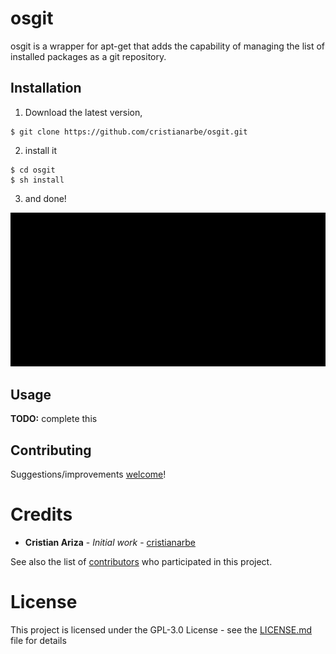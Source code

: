 # osgit

osgit is a wrapper for apt-get that adds the capability of managing the list of installed packages as a git repository.

## Installation

1. Download the latest version,

```
$ git clone https://github.com/cristianarbe/osgit.git
```

2. install it

```
$ cd osgit
$ sh install
```

3. and done!

![img](gifs/installing.gif)

## Usage

**TODO:** complete this

## Contributing

Suggestions/improvements [welcome](https://github.com/cristianarbe/osgit/issues)!

# Credits

- **Cristian Ariza** - _Initial work_ - [cristianarbe](https://github.com/cristianarbe)

See also the list of [contributors](https://github.com/cristianarbe/gnad/contributors) who participated in this project.

# License

This project is licensed under the GPL-3.0 License - see the [LICENSE.md](LICENSE.md) file for details
